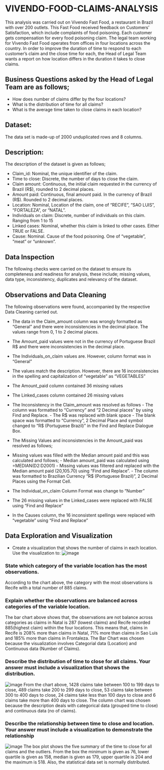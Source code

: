 # VIVENDO-FOOD-CLAIMS-ANALYSIS
This analysis was carried out on Vivendo Fast Food, a restaurant in Brazil with over 200 outlets. This Fast Food received feedback on Customers’ Satisfaction, which include complaints of food poisoning. Each customer gets compensation for every food poisoning claim.
The legal team working for Vivendo Fast Food operates from offices in four locations across the country. In order to improve the duration of time to respond to each customer’s claim and the close time for each, the Head of Legal Team wants a report on how location differs in the duration it takes to close claims.
## Business Questions asked by the Head of Legal Team are as follows;
- How does number of claims differ by the four locations?
- What is the distribution of time for all claims?
- What is the average time taken to close claims in each location?

## Dataset: 
The data set is made-up of 2000 unduplicated rows and 8 columns.

## Description: 
The description of the dataset is given as follows;

- Claim_id: Nominal, the unique identifier of the claim.
- Time to close: Discrete, the number of days to close the claim.
- Claim amount: Continuous, the initial claim requested in the currency of Brazil (R$), rounded to 2 decimal places.
- Amount paid: Continuous, final amount paid. In the currency of Brazil (R$). Rounded to 2 decimal places.
- Location: Nominal, Location of the claim, one of “RECIFE”, “SAO LUIS”, “FORTALEZA”, or “NATAL”.
- Individuals on claim: Discrete, number of individuals on this claim. Ranging from 1 to 15
- Linked cases: Nominal, whether this claim is linked to other cases. Either TRUE or FALSE.
- Cause: Nominal. Cause of the food poisoning. One of “vegetable”, “meat” or “unknown”.
  
## Data Inspection
The following checks were carried on the dataset to ensure its completeness and readiness for analysis, these include; missing values, data type, inconsistency, duplicates and relevancy of the dataset.

## Observations and Data Cleaning
The following observations were found, accompanied by the respective Data Cleaning carried out.
- The data in the Claim_amount column was wrongly formatted as “General” and there were inconsistencies in the decimal place. The values range from 0, 1 to 2 decimal places.
- The Amount_paid values were not in the currency of Portuguese Brazil R$ and there were inconsistencies in the decimal place.
- The Individuals_on_claim values are. However, column format was in “General”
- The values match the description. However, there are 16 inconsistencies in the spelling and capitalization of “vegetable” as “VEGETABLES”
- The Amount_paid column contained 36 missing values
- The Linked_cases column contained 26 missing values
- The Inconsistency in the Claim_amount was resolved as follows
      - The column was formatted to “Currency” and “2 Decimal places” by using Find and Replace. 
      - The R$ was replaced with blank space 
      - The blank space was formatted to “Currency”, 2 Decimal Place and symbol changed to “R$ (Portuguese Brazil)” in the Find and Replace Dialogue Box.

- The Missing Values and inconsistencies in the Amount_paid was resolved as follows;
- Missing values was filled with the Median amount paid and this was calculated and follows;
      - Median amount_paid was calculated using =MEDIAN(D2:D2001)
      - Missing values was filtered and replaced with the Median amount paid (20,105.70) using  “Find and Replace”.
      - The column was formatted to Brazilian Currency “R$ (Portuguese Brazil)”, 2 Decimal Places using the Format Cell.

- The Individual_on_claim Column Format was change to “Number”

- The 26 missing values in the Linked_cases were replaced with FALSE using “Find and Replace”

- In the Causes column, the 16 inconsistent spellings were replaced with “vegetable” using “Find and Replace”
## Data Exploration and Visualization
- Create a visualization that shows the number of claims in each location. Use the visualization to:
![image](https://github.com/Adesugba1/VIVENDO-FOOD-CLAIMS-ANALYSIS/assets/143879001/8c32539c-751b-4cf4-96f2-b9a1f9512b46)

### State which category of the variable location has the most observations.
According to the chart above, the category with the most observations is Recife with a total number of 885 claims.

### Explain whether the observations are balanced across categories of the variable location.
The bar chart above shows that, the observations are not balance across categories as claims in Natal is 287 (lowest claims) and Recife recorded 885(highest claim) within the four locations. This means that, claims in Recife is 208% more than claims in Natal, 71% more than claims in Sao Luis and 185% more than claims in Frontaleza. The Bar Chart was chosen because the visualization involves Categorial data (Location) and Continuous data (Number of Claims).

### Describe the distribution of time to close for all claims. Your answer must include a visualization that shows the distribution.
![image](https://github.com/Adesugba1/VIVENDO-FOOD-CLAIMS-ANALYSIS/assets/143879001/c8545f12-17bd-40fc-994a-0261390ee5cb)
From the chart above, 1428 claims take between 100 to 199 days to close, 489 claims take 200 to 299 days to close, 53 claims take between 300 to 400 days to close, 24 claims take less than 100 days to close and 6 claims take more than 400 days to close. The column chart was chosen because the description deals with categorical data (grouped time to close) and continuous data (no of claims).

### Describe the relationship between time to close and location. Your answer must include a visualization to demonstrate the relationship
![image](https://github.com/Adesugba1/VIVENDO-FOOD-CLAIMS-ANALYSIS/assets/143879001/4f580581-8b74-4e96-af2c-92c7a414297b)
The box plot shows the five summary of the time to close for all claims and the outliers. From the box the minimum is given as 76, lower quartile is given as 158, median is given as 179, upper quartile is 204 and the maximum is 518. Also, the statistical data set is normally distributed.
